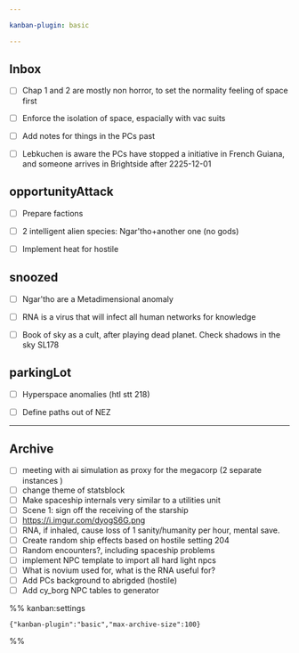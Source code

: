 ```yaml
---

kanban-plugin: basic

---
```


## Inbox

- [ ] Chap 1 and 2 are mostly non horror, to set the normality feeling of space first
- [ ] Enforce the isolation of space, espacially with vac suits
- [ ] Add notes for things in the PCs past
- [ ] Lebkuchen is aware the PCs have stopped a initiative in French Guiana, and someone arrives in Brightside after 2225-12-01


## opportunityAttack

- [ ] Prepare factions
- [ ] 2 intelligent alien species: Ngar'tho+another one (no gods)
- [ ] Implement heat for hostile


## snoozed

- [ ] Ngar'tho are a Metadimensional anomaly
- [ ] RNA is a virus that will infect all human networks for knowledge
- [ ] Book of sky as a cult, after playing dead planet. Check shadows in the sky SL178


## parkingLot

- [ ] Hyperspace anomalies (htl stt 218)
- [ ] Define paths out of NEZ


***

## Archive

- [ ] meeting with ai simulation as proxy for the megacorp (2 separate instances )
- [ ] change theme of statsblock
- [ ] Make spaceship internals very similar to a utilities unit
- [ ] Scene 1: sign off the receiving of the starship
- [ ] https://i.imgur.com/dyogS6G.png
- [ ] RNA, if inhaled, cause loss of 1 sanity/humanity per hour, mental save.
- [ ] Create random ship effects based on hostile setting 204
- [ ] Random encounters?, including spaceship problems
- [ ] implement NPC template to import all hard light npcs
- [ ] What is novium used for, what is the RNA useful for?
- [ ] Add PCs background to abrigded (hostile)
- [ ] Add cy_borg NPC tables to generator

%% kanban:settings
```
{"kanban-plugin":"basic","max-archive-size":100}
```
%%